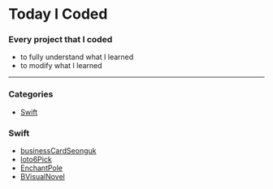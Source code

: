 # Today I Coded
### Every project that I coded
* to fully understand what I learned
* to modify what I learned
___
### Categories
* [Swift](#swift)

### Swift
- [businessCardSeonguk](businessCardSeonguk)
- [loto6Pick](loto6Pick)
- [EnchantPole](EnchantPole)
- [BVisualNovel](BVisualNovel)
